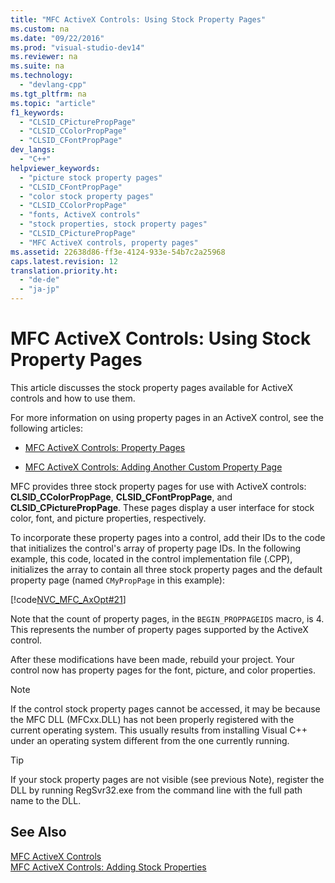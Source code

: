 ```yaml
---
title: "MFC ActiveX Controls: Using Stock Property Pages"
ms.custom: na
ms.date: "09/22/2016"
ms.prod: "visual-studio-dev14"
ms.reviewer: na
ms.suite: na
ms.technology: 
  - "devlang-cpp"
ms.tgt_pltfrm: na
ms.topic: "article"
f1_keywords: 
  - "CLSID_CPicturePropPage"
  - "CLSID_CColorPropPage"
  - "CLSID_CFontPropPage"
dev_langs: 
  - "C++"
helpviewer_keywords: 
  - "picture stock property pages"
  - "CLSID_CFontPropPage"
  - "color stock property pages"
  - "CLSID_CColorPropPage"
  - "fonts, ActiveX controls"
  - "stock properties, stock property pages"
  - "CLSID_CPicturePropPage"
  - "MFC ActiveX controls, property pages"
ms.assetid: 22638d86-ff3e-4124-933e-54b7c2a25968
caps.latest.revision: 12
translation.priority.ht: 
  - "de-de"
  - "ja-jp"
---
```

# MFC ActiveX Controls: Using Stock Property Pages
This article discusses the stock property pages available for ActiveX controls and how to use them.  
  
 For more information on using property pages in an ActiveX control, see the following articles:  
  
-   [MFC ActiveX Controls: Property Pages](../vs140/mfc-activex-controls--property-pages.md)  
  
-   [MFC ActiveX Controls: Adding Another Custom Property Page](../vs140/mfc-activex-controls--adding-another-custom-property-page.md)  
  
 MFC provides three stock property pages for use with ActiveX controls: **CLSID_CColorPropPage**, **CLSID_CFontPropPage**, and **CLSID_CPicturePropPage**. These pages display a user interface for stock color, font, and picture properties, respectively.  
  
 To incorporate these property pages into a control, add their IDs to the code that initializes the control's array of property page IDs. In the following example, this code, located in the control implementation file (.CPP), initializes the array to contain all three stock property pages and the default property page (named `CMyPropPage` in this example):  
  
 [!code[NVC_MFC_AxOpt#21](../vs140/codesnippet/CPP/mfc-activex-controls--using-stock-property-pages_1.cpp)]  
  
 Note that the count of property pages, in the `BEGIN_PROPPAGEIDS` macro, is 4. This represents the number of property pages supported by the ActiveX control.  
  
 After these modifications have been made, rebuild your project. Your control now has property pages for the font, picture, and color properties.  
  
> [!NOTE]
>  If the control stock property pages cannot be accessed, it may be because the MFC DLL (MFCxx.DLL) has not been properly registered with the current operating system. This usually results from installing Visual C++ under an operating system different from the one currently running.  
  
> [!TIP]
>  If your stock property pages are not visible (see previous Note), register the DLL by running RegSvr32.exe from the command line with the full path name to the DLL.  
  
## See Also  
 [MFC ActiveX Controls](../vs140/mfc-activex-controls.md)   
 [MFC ActiveX Controls: Adding Stock Properties](../vs140/mfc-activex-controls--adding-stock-properties.md)